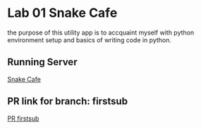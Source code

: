 # Lab 01 Snake Cafe

the purpose of this utility app is to accquaint myself with python environment setup and basics of writing code in python. 

## Running Server
[Snake Cafe](https://masonchance.github.io/snake-cafe/.)

## PR link for branch: firstsub
[PR firstsub](https://github.com/MasonChance/snake-cafe/pull/1)